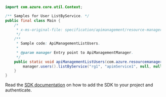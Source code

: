 ```java
import com.azure.core.util.Context;

/** Samples for User ListByService. */
public final class Main {
    /*
     * x-ms-original-file: specification/apimanagement/resource-manager/Microsoft.ApiManagement/stable/2021-08-01/examples/ApiManagementListUsers.json
     */
    /**
     * Sample code: ApiManagementListUsers.
     *
     * @param manager Entry point to ApiManagementManager.
     */
    public static void apiManagementListUsers(com.azure.resourcemanager.apimanagement.ApiManagementManager manager) {
        manager.users().listByService("rg1", "apimService1", null, null, null, null, Context.NONE);
    }
}
```

Read the [SDK documentation](https://github.com/Azure/azure-sdk-for-java/blob/azure-resourcemanager-apimanagement_1.0.0-beta.3/sdk/apimanagement/azure-resourcemanager-apimanagement/README.md) on how to add the SDK to your project and authenticate.
